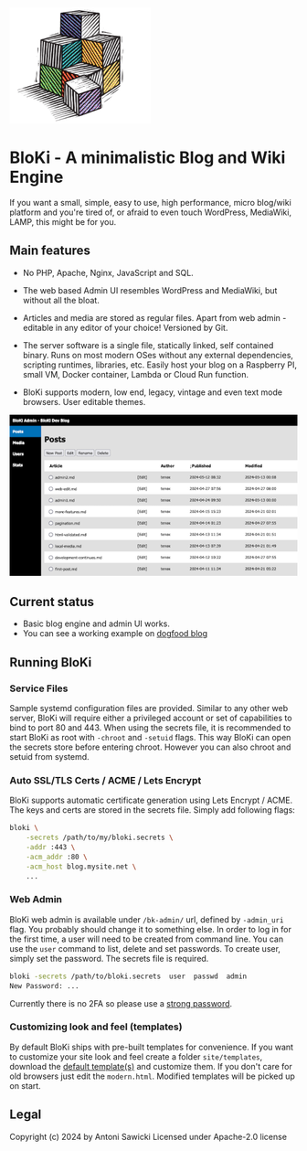 ![logo](logo.png)

# BloKi - A minimalistic Blog and Wiki Engine

If you want a small, simple, easy to use, high performance, micro blog/wiki platform and you're tired of, or afraid to even touch WordPress, MediaWiki, LAMP, this might be for you.

## Main features

- No PHP, Apache, Nginx, JavaScript and SQL.

- The web based Admin UI resembles WordPress and MediaWiki, but without all the bloat.

- Articles and media are stored as regular files. Apart from web admin - editable in any editor of your choice! Versioned by Git.

- The server software is a single file, statically linked, self contained binary. Runs on most modern OSes without any external dependencies, scripting runtimes, libraries, etc. Easily host your blog on a Raspberry PI, small VM, Docker container, Lambda or Cloud Run function.

- BloKi supports modern, low end, legacy, vintage and even text mode browsers. User editable themes.

![admin ui](admin.png)

## Current status

- Basic blog engine and admin UI works.
- You can see a working example on [dogfood blog](https://blog.tenox.net/)

## Running BloKi

### Service Files

Sample systemd configuration files are provided. Similar to any other web server, BloKi will require
either a privileged account or set of capabilities to bind to port 80 and 443. When using the secrets
file, it is recommended to start BloKi as root with `-chroot` and `-setuid` flags. This way BloKi can
open the secrets store before entering chroot. However you can also chroot and setuid from systemd.

### Auto SSL/TLS Certs / ACME / Lets Encrypt

BloKi supports automatic certificate generation using Lets Encrypt / ACME. The keys and certs are stored
in the secrets file. Simply add following flags:

```sh
bloki \
    -secrets /path/to/my/bloki.secrets \
    -addr :443 \
    -acm_addr :80 \
    -acm_host blog.mysite.net \
    ...
```

### Web Admin

BloKi web admin is available under `/bk-admin/` url, defined by `-admin_uri` flag. You probably should
change it to something else. In order to log in for the first time, a user will need to be created from command line. You can use the `user` command to list, delete and set passwords. To create user, simply
set the password. The secrets file is required.

```sh
bloki -secrets /path/to/bloki.secrets  user  passwd  admin
New Password: ...
```

Currently there is no 2FA so please use a [strong password](https://xkcd.com/936/).

### Customizing look and feel (templates)

By default BloKi ships with pre-built templates for convenience. If you want to customize your site look and feel create a folder `site/templates`, download the [default template(s)](templates/) and customize them. If you don't care for old browsers just edit the `modern.html`. Modified templates will be picked up on start.

## Legal
Copyright (c) 2024 by Antoni Sawicki
Licensed under Apache-2.0 license